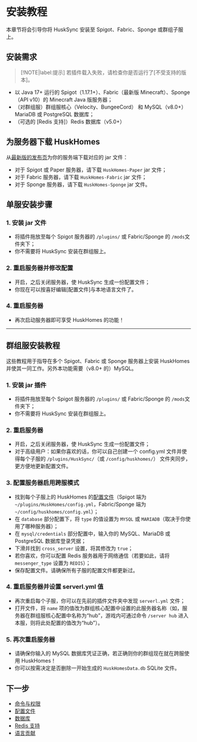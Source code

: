 # 安装教程
本章节将会引导你将 HuskSync 安装至 Spigot、Fabric、Sponge 或群组子服上。

## 安装需求

> [!NOTE|label:提示]
> 若插件载入失败，请检查你是否运行了[不受支持的版本]。

* 以 Java 17+ 运行的 Spigot（1.17.1+）、Fabric（最新版 Minecraft）、Sponge（API v10）的 Minecraft Java 版服务器；
* （对群组服）群组服核心（Velocity、BungeeCord） 和 MySQL（v8.0+）MariaDB 或 PostgreSQL 数据库；
* （可选的 [Redis 支持]）Redis 数据库（v5.0+）

## 为服务器下载 HuskHomes

从[最新版的发布页](https://github.com/WiIIiam278/HuskHomes/releases/latest)为你的服务端下载对应的 jar 文件：

* 对于 Spigot 或 Paper 服务器，请下载 `HuskHomes-Paper` jar 文件；
* 对于 Fabric 服务器，请下载 `HuskHomes-Fabric` jar 文件；
* 对于 Sponge 服务器，请下载 `HuskHomes-Sponge` jar 文件。


## 单服安装步骤

### 1. 安装 jar 文件

* 将插件拖放至每个 Spigot 服务器的 `/plugins/` 或 Fabric/Sponge 的 `/mods`文件夹下；
* 你不需要将 HuskSync 安装在群组服上。

### 2. 重启服务器并修改配置

* 开启，之后关闭服务器，使 HuskSync 生成一份配置文件；
* 你现在可以按喜好编辑[配置文件]与本地语言文件了。

### 4. 重启服务器

* 再次启动服务器即可享受 HuskHomes 的功能！

- - -

## 群组服安装教程

这些教程用于指导在多个 Spigot、Fabric 或 Sponge 服务器上安装 HuskHomes 并使其一同工作。另外本功能需要（v8.0+ 的）MySQL。

### 1. 安装 jar 插件

* 将插件拖放至每个 Spigot 服务器的 `/plugins/` 或 Fabric/Sponge 的 `/mods`文件夹下；
* 你不需要将 HuskSync 安装在群组服上。

### 2. 重启服务器

* 开启，之后关闭服务器，使 HuskSync 生成一份配置文件；
* 对于高级用户：如果你喜欢的话，你可以自己创建一个 config.yml 文件并使得每个子服的 `/plugins/HuskSync/`（或 `/config/huskhomes/`） 文件夹同步，更方便地更新配置文件。

### 3. 配置服务器启用跨服模式

* 找到每个子服上的 HuskHomes 的[配置文件]()（Spigot 端为 `~/plugins/HuskHomes/config.yml`，Fabric/Sponge 端为 `~/config/huskhomes/config.yml`）；
* 在 `database` 部分配置下，将 `type` 的值设置为 `MYSQL` 或 `MARIADB`（取决于你使用了哪种服务器）；
* 在 `mysql/credentials` 部分配置中，输入你的 MySQL、MariaDB 或 PostgreSQL 数据库登录凭据；
* 下滑并找到 `cross_server` 设置，将其修改为 `true`；
* 若你喜欢，你可以配置 Redis 服务器用于网络通信（若要如此，请将 `messenger_type` 设置为 `REDIS`）；
* 保存配置文件。请确保所有子服的配置文件都更新过。

### 4. 重启服务器并设置 serverl.yml 值

* 再次重启每个子服，你可以在先前的插件文件夹中发现 `serverl.yml` 文件；
* 打开文件，将 `name` 项的值改为群组核心配置中设置的此服务器名称（如，服务器在群组服核心配置中名称为“hub”，游戏内可通过命令 `/server hub` 进入本服，则将此处配置的值改为“hub”）。

### 5. 再次重启服务器

* 请确保你输入的 MySQL 数据库凭证正确，若正确则你的群组现在就在跨服使用 HuskHomes！
* 你可以按需决定是否删除一开始生成的 `HuskHomesData.db` SQLite 文件。

## 下一步

* [命令与权限](guides.commands.md)
* [配置文件](guides.config-files.md)
* [数据库](documentation.database.md)
* [Redis 支持](documentation.redis-support.md)
* [语言贡献](documentation.translations.md)